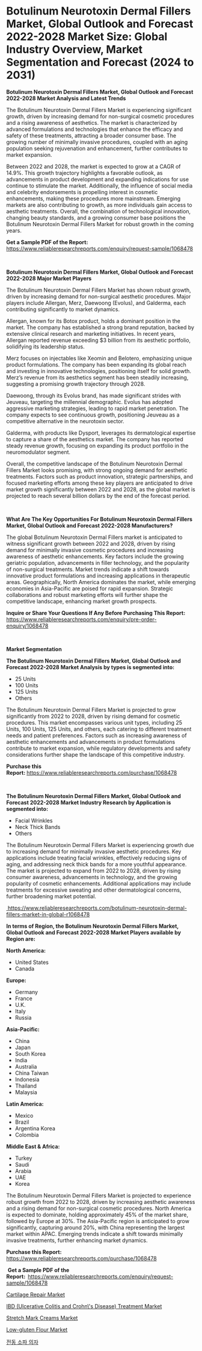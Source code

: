 <p><h1>Botulinum Neurotoxin Dermal Fillers Market, Global Outlook and Forecast 2022-2028 Market Size: Global Industry Overview, Market Segmentation and Forecast (2024 to 2031)</h1></p><p><strong>Botulinum Neurotoxin Dermal Fillers Market, Global Outlook and Forecast 2022-2028 Market Analysis and Latest Trends</strong></p>
<p><p>The Botulinum Neurotoxin Dermal Fillers Market is experiencing significant growth, driven by increasing demand for non-surgical cosmetic procedures and a rising awareness of aesthetics. The market is characterized by advanced formulations and technologies that enhance the efficacy and safety of these treatments, attracting a broader consumer base. The growing number of minimally invasive procedures, coupled with an aging population seeking rejuvenation and enhancement, further contributes to market expansion.</p><p>Between 2022 and 2028, the market is expected to grow at a CAGR of 14.9%. This growth trajectory highlights a favorable outlook, as advancements in product development and expanding indications for use continue to stimulate the market. Additionally, the influence of social media and celebrity endorsements is propelling interest in cosmetic enhancements, making these procedures more mainstream. Emerging markets are also contributing to growth, as more individuals gain access to aesthetic treatments. Overall, the combination of technological innovation, changing beauty standards, and a growing consumer base positions the Botulinum Neurotoxin Dermal Fillers Market for robust growth in the coming years.</p></p>
<p><strong>Get a Sample PDF of the Report:&nbsp;</strong> <a href="https://www.reliableresearchreports.com/enquiry/request-sample/1068478">https://www.reliableresearchreports.com/enquiry/request-sample/1068478</a></p>
<p>&nbsp;</p>
<p><strong>Botulinum Neurotoxin Dermal Fillers Market, Global Outlook and Forecast 2022-2028 Major Market Players</strong></p>
<p><p>The Botulinum Neurotoxin Dermal Fillers Market has shown robust growth, driven by increasing demand for non-surgical aesthetic procedures. Major players include Allergan, Merz, Daewoong (Evolus), and Galderma, each contributing significantly to market dynamics.</p><p>Allergan, known for its Botox product, holds a dominant position in the market. The company has established a strong brand reputation, backed by extensive clinical research and marketing initiatives. In recent years, Allergan reported revenue exceeding $3 billion from its aesthetic portfolio, solidifying its leadership status.</p><p>Merz focuses on injectables like Xeomin and Belotero, emphasizing unique product formulations. The company has been expanding its global reach and investing in innovative technologies, positioning itself for solid growth. Merz’s revenue from its aesthetics segment has been steadily increasing, suggesting a promising growth trajectory through 2028.</p><p>Daewoong, through its Evolus brand, has made significant strides with Jeuveau, targeting the millennial demographic. Evolus has adopted aggressive marketing strategies, leading to rapid market penetration. The company expects to see continuous growth, positioning Jeuveau as a competitive alternative in the neurotoxin sector.</p><p>Galderma, with products like Dysport, leverages its dermatological expertise to capture a share of the aesthetics market. The company has reported steady revenue growth, focusing on expanding its product portfolio in the neuromodulator segment.</p><p>Overall, the competitive landscape of the Botulinum Neurotoxin Dermal Fillers Market looks promising, with strong ongoing demand for aesthetic treatments. Factors such as product innovation, strategic partnerships, and focused marketing efforts among these key players are anticipated to drive market growth significantly between 2022 and 2028, as the global market is projected to reach several billion dollars by the end of the forecast period.</p></p>
<p>&nbsp;</p>
<p><strong>What Are The Key Opportunities For Botulinum Neurotoxin Dermal Fillers Market, Global Outlook and Forecast 2022-2028 Manufacturers?</strong></p>
<p><p>The global Botulinum Neurotoxin Dermal Fillers market is anticipated to witness significant growth between 2022 and 2028, driven by rising demand for minimally invasive cosmetic procedures and increasing awareness of aesthetic enhancements. Key factors include the growing geriatric population, advancements in filler technology, and the popularity of non-surgical treatments. Market trends indicate a shift towards innovative product formulations and increasing applications in therapeutic areas. Geographically, North America dominates the market, while emerging economies in Asia-Pacific are poised for rapid expansion. Strategic collaborations and robust marketing efforts will further shape the competitive landscape, enhancing market growth prospects.</p></p>
<p><strong>Inquire or Share Your Questions If Any Before Purchasing This Report:</strong> <a href="https://www.reliableresearchreports.com/enquiry/pre-order-enquiry/1068478">https://www.reliableresearchreports.com/enquiry/pre-order-enquiry/1068478</a></p>
<p>&nbsp;</p>
<p><strong>Market Segmentation</strong></p>
<p><strong>The Botulinum Neurotoxin Dermal Fillers Market, Global Outlook and Forecast 2022-2028 Market Analysis by types is segmented into:</strong></p>
<p><ul><li>25 Units</li><li>100 Units</li><li>125 Units</li><li>Others</li></ul></p>
<p><p>The Botulinum Neurotoxin Dermal Fillers Market is projected to grow significantly from 2022 to 2028, driven by rising demand for cosmetic procedures. This market encompasses various unit types, including 25 Units, 100 Units, 125 Units, and others, each catering to different treatment needs and patient preferences. Factors such as increasing awareness of aesthetic enhancements and advancements in product formulations contribute to market expansion, while regulatory developments and safety considerations further shape the landscape of this competitive industry.</p></p>
<p><strong>Purchase this Report:&nbsp;</strong><a href="https://www.reliableresearchreports.com/purchase/1068478">https://www.reliableresearchreports.com/purchase/1068478</a></p>
<p>&nbsp;</p>
<p><strong>The Botulinum Neurotoxin Dermal Fillers Market, Global Outlook and Forecast 2022-2028 Market Industry Research by Application is segmented into:</strong></p>
<p><ul><li>Facial Wrinkles</li><li>Neck Thick Bands</li><li>Others</li></ul></p>
<p><p>The Botulinum Neurotoxin Dermal Fillers Market is experiencing growth due to increasing demand for minimally invasive aesthetic procedures. Key applications include treating facial wrinkles, effectively reducing signs of aging, and addressing neck thick bands for a more youthful appearance. The market is projected to expand from 2022 to 2028, driven by rising consumer awareness, advancements in technology, and the growing popularity of cosmetic enhancements. Additional applications may include treatments for excessive sweating and other dermatological concerns, further broadening market potential.</p></p>
<p><a href="https://www.reliableresearchreports.com/botulinum-neurotoxin-dermal-fillers-market-in-global-r1068478">&nbsp;https://www.reliableresearchreports.com/botulinum-neurotoxin-dermal-fillers-market-in-global-r1068478</a></p>
<p><strong>In terms of Region, the Botulinum Neurotoxin Dermal Fillers Market, Global Outlook and Forecast 2022-2028 Market Players available by Region are:</strong></p>
<p>
    <p> <strong> North America: </strong>
        <ul>
            <li>United States</li>
            <li>Canada</li>
        </ul>
        </p> 
    <p> <strong> Europe: </strong>
        <ul>
            <li>Germany</li>
            <li>France</li>
            <li>U.K.</li>
            <li>Italy</li>
            <li>Russia</li>
        </ul>
        </p> 
    <p> <strong> Asia-Pacific: </strong>
        <ul>
            <li>China</li>
            <li>Japan</li>
            <li>South Korea</li>
            <li>India</li>
            <li>Australia</li>
            <li>China Taiwan</li>
            <li>Indonesia</li>
            <li>Thailand</li>
            <li>Malaysia</li>
        </ul>
        </p> 
    <p> <strong> Latin America: </strong>
        <ul>
            <li>Mexico</li>
            <li>Brazil</li>
            <li>Argentina Korea</li>
            <li>Colombia</li>
        </ul>
        </p> 
    <p> <strong> Middle East & Africa: </strong>
        <ul>
            <li>Turkey</li>
            <li>Saudi</li>
            <li>Arabia</li>
            <li>UAE</li>
            <li>Korea</li>
        </ul>
    </p>
    </p>
<p><p>The Botulinum Neurotoxin Dermal Fillers Market is projected to experience robust growth from 2022 to 2028, driven by increasing aesthetic awareness and a rising demand for non-surgical cosmetic procedures. North America is expected to dominate, holding approximately 45% of the market share, followed by Europe at 30%. The Asia-Pacific region is anticipated to grow significantly, capturing around 20%, with China representing the largest market within APAC. Emerging trends indicate a shift towards minimally invasive treatments, further enhancing market dynamics.</p></p>
<p><strong>Purchase this Report: </strong><a href="https://www.reliableresearchreports.com/purchase/1068478">https://www.reliableresearchreports.com/purchase/1068478</a></p>
<p>&nbsp;<strong>Get a Sample PDF of the Report:&nbsp;&nbsp;</strong><a href="https://www.reliableresearchreports.com/enquiry/request-sample/1068478">https://www.reliableresearchreports.com/enquiry/request-sample/1068478</a></p>
<p><strong></strong></p>
<p><p><a href="https://www.linkedin.com/pulse/cartilage-repair-industry-sector-market-dynamics-future-scenarios-ueokc?trackingId=Gt6VqH4RSg2nj%2Bs%2BqpBtYg%3D%3D">Cartilage Repair Market</a></p><p><a href="https://medium.com/@ornellwebster/global-ibd-ulcerative-colitis-and-crohn-s-disease-treatment-market-opportunities-and-forecast-0a44d2581e40">IBD (Ulcerative Colitis and Crohn\'s Disease) Treatment Market</a></p><p><a href="https://www.linkedin.com/pulse/stretch-mark-creams-market-trends-detailed-study-its-x4sbc?trackingId=f%2BSUwnGAS6WaCrTwf7D%2FnQ%3D%3D">Stretch Mark Creams Market</a></p><p><a href="https://medium.com/@alan.buckland656/navigating-the-global-low-gluten-flour-market-landscape-trends-forecasts-and-impact-analysis-37ac8ddf3f1f">Low-gluten Flour Market</a></p><p><a href="https://medium.com/@eiehrdy77/%EC%A0%84%EA%B8%B0-%EC%86%8C%ED%8C%8C-%EC%9D%98%EC%9E%90-%EC%8B%9C%EC%9E%A5-%EA%B7%9C%EB%AA%A8-%EC%A0%90%EC%9C%A0%EC%9C%A8-%EB%B0%8F-%ED%8A%B8%EB%A0%8C%EB%93%9C-%EB%B6%84%EC%84%9D-%EB%B3%B4%EA%B3%A0%EC%84%9C-%EC%B5%9C%EC%A2%85-%EC%9A%A9%EB%8F%84-%EA%B0%80%EC%A1%B1-%ED%98%B8%ED%85%94-%EC%87%BC%ED%95%91%EB%AA%B0-%EA%B8%B0%ED%83%80-%EC%9B%90%EC%9E%90%EC%9E%AC%EB%B3%84-2031%EB%85%84%EA%B9%8C%EC%A7%80%EC%9D%98-%EC%A0%84%EB%A7%9D-d1198fcd3ca1">전동 소파 의자</a></p></p>